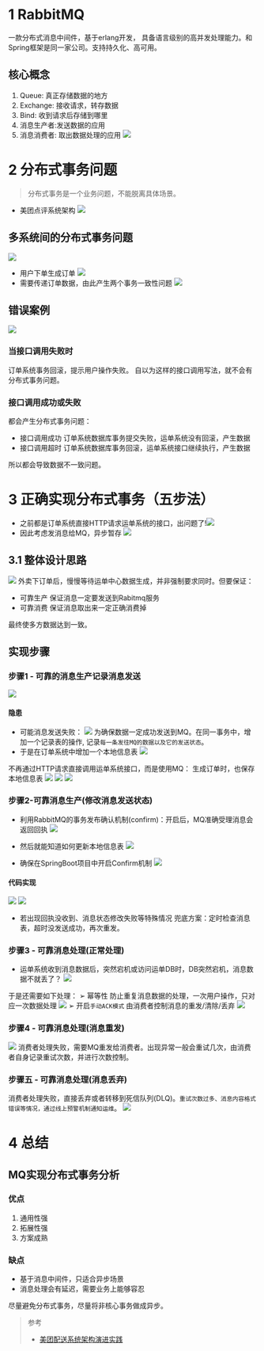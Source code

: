 # 1 RabbitMQ
一款分布式消息中间件，基于erlang开发， 具备语言级别的高并发处理能力。和Spring框架是同一家公司。支持持久化、高可用。
## 核心概念
1. Queue: 真正存储数据的地方
2. Exchange: 接收请求，转存数据
3. Bind: 收到请求后存储到哪里
4. 消息生产者:发送数据的应用
5. 消息消费者: 取出数据处理的应用
![](https://img-blog.csdnimg.cn/2019110903371374.png?x-oss-process=image/watermark,type_ZmFuZ3poZW5naGVpdGk,shadow_10,text_SmF2YUVkZ2U=,size_16,color_FFFFFF,t_70)
# 2 分布式事务问题
> 分布式事务是一个业务问题，不能脱离具体场景。

- 美团点评系统架构
![](https://img-blog.csdnimg.cn/20191109111135363.png?x-oss-process=image/watermark,type_ZmFuZ3poZW5naGVpdGk,shadow_10,text_SmF2YUVkZ2U=,size_16,color_FFFFFF,t_70)

## 多系统间的分布式事务问题
![](https://img-blog.csdnimg.cn/20191109111326448.png?x-oss-process=image/watermark,type_ZmFuZ3poZW5naGVpdGk,shadow_10,text_SmF2YUVkZ2U=,size_16,color_FFFFFF,t_70)

- 用户下单生成订单
![](https://img-blog.csdnimg.cn/20191109111524174.png?x-oss-process=image/watermark,type_ZmFuZ3poZW5naGVpdGk,shadow_10,text_SmF2YUVkZ2U=,size_16,color_FFFFFF,t_70)
- 需要传递订单数据，由此产生两个事务一致性问题
![](https://img-blog.csdnimg.cn/20191109111712542.png?x-oss-process=image/watermark,type_ZmFuZ3poZW5naGVpdGk,shadow_10,text_SmF2YUVkZ2U=,size_16,color_FFFFFF,t_70)

## 错误案例
![](https://img-blog.csdnimg.cn/20191109112532574.png?x-oss-process=image/watermark,type_ZmFuZ3poZW5naGVpdGk,shadow_10,text_SmF2YUVkZ2U=,size_16,color_FFFFFF,t_70)

### 当接口调用失败时
订单系统事务回滚，提示用户操作失败。
自以为这样的接口调用写法，就不会有分布式事务问题。

### 接口调用成功或失败
都会产生分布式事务问题：
- 接口调用成功
订单系统数据库事务提交失败，运单系统没有回滚，产生数据
- 接口调用超时
订单系统数据库事务回滚，运单系统接口继续执行，产生数据

所以都会导致数据不一致问题。
# 3 正确实现分布式事务（五步法）
- 之前都是订单系统直接HTTP请求运单系统的接口，出问题了!![](https://img-blog.csdnimg.cn/2019110911365199.png?x-oss-process=image/watermark,type_ZmFuZ3poZW5naGVpdGk,shadow_10,text_SmF2YUVkZ2U=,size_16,color_FFFFFF,t_70)
- 因此考虑发消息给MQ，异步暂存
![](https://img-blog.csdnimg.cn/20191109113742318.png?x-oss-process=image/watermark,type_ZmFuZ3poZW5naGVpdGk,shadow_10,text_SmF2YUVkZ2U=,size_16,color_FFFFFF,t_70)

## 3.1 整体设计思路
![](https://img-blog.csdnimg.cn/2019110911390025.png?x-oss-process=image/watermark,type_ZmFuZ3poZW5naGVpdGk,shadow_10,text_SmF2YUVkZ2U=,size_16,color_FFFFFF,t_70)
外卖下订单后，慢慢等待运单中心数据生成，并非强制要求同时。但要保证：
- 可靠生产
保证消息一定要发送到Rabitmq服务
- 可靠消费
保证消息取出来一定正确消费掉

最终使多方数据达到一致。
## 实现步骤
### 步骤1 - 可靠的消息生产记录消息发送
![](https://img-blog.csdnimg.cn/20191110002502550.png?x-oss-process=image/watermark,type_ZmFuZ3poZW5naGVpdGk,shadow_10,text_SmF2YUVkZ2U=,size_16,color_FFFFFF,t_70)
#### 隐患
- 可能消息发送失败：
![](https://img-blog.csdnimg.cn/20191110002547799.png?x-oss-process=image/watermark,type_ZmFuZ3poZW5naGVpdGk,shadow_10,text_SmF2YUVkZ2U=,size_16,color_FFFFFF,t_70)
为确保数据一定成功发送到MQ。在同一事务中，增加一个记录表的操作, 记录`每一条发往MQ的数据以及它的发送状态`。
- 于是在订单系统中增加一个本地信息表
![](https://img-blog.csdnimg.cn/20191110002746532.png?x-oss-process=image/watermark,type_ZmFuZ3poZW5naGVpdGk,shadow_10,text_SmF2YUVkZ2U=,size_16,color_FFFFFF,t_70)

不再通过HTTP请求直接调用运单系统接口，而是使用MQ：
生成订单时，也保存本地信息表
![](https://img-blog.csdnimg.cn/20191110003415706.png?x-oss-process=image/watermark,type_ZmFuZ3poZW5naGVpdGk,shadow_10,text_SmF2YUVkZ2U=,size_16,color_FFFFFF,t_70)
![](https://img-blog.csdnimg.cn/20191110003248457.png?x-oss-process=image/watermark,type_ZmFuZ3poZW5naGVpdGk,shadow_10,text_SmF2YUVkZ2U=,size_16,color_FFFFFF,t_70)
![](https://img-blog.csdnimg.cn/20191110004913354.png?x-oss-process=image/watermark,type_ZmFuZ3poZW5naGVpdGk,shadow_10,text_SmF2YUVkZ2U=,size_16,color_FFFFFF,t_70)
### 步骤2-可靠消息生产(修改消息发送状态)
- 利用RabbitMQ的事务发布确认机制(confirm)：开启后，MQ准确受理消息会返回回执
![](https://img-blog.csdnimg.cn/20191110003908628.png?x-oss-process=image/watermark,type_ZmFuZ3poZW5naGVpdGk,shadow_10,text_SmF2YUVkZ2U=,size_16,color_FFFFFF,t_70)
- 然后就能知道如何更新本地信息表
![](https://img-blog.csdnimg.cn/2019111000394665.png)

- 确保在SpringBoot项目中开启Confirm机制
![](https://img-blog.csdnimg.cn/20191110004341395.png?x-oss-process=image/watermark,type_ZmFuZ3poZW5naGVpdGk,shadow_10,text_SmF2YUVkZ2U=,size_16,color_FFFFFF,t_70)
#### 代码实现
![](https://img-blog.csdnimg.cn/201911100049513.png?x-oss-process=image/watermark,type_ZmFuZ3poZW5naGVpdGk,shadow_10,text_SmF2YUVkZ2U=,size_16,color_FFFFFF,t_70)
![](https://img-blog.csdnimg.cn/20191110005151992.png?x-oss-process=image/watermark,type_ZmFuZ3poZW5naGVpdGk,shadow_10,text_SmF2YUVkZ2U=,size_16,color_FFFFFF,t_70)

- 若出现回执没收到、消息状态修改失败等特殊情况
兜底方案：定时检查消息表，超时没发送成功，再次重发。

### 步骤3 - 可靠消息处理(正常处理)
- 运单系统收到消息数据后，突然宕机或访问运单DB时，DB突然宕机，消息数据不就丢了？
![](https://img-blog.csdnimg.cn/20191110010205178.png?x-oss-process=image/watermark,type_ZmFuZ3poZW5naGVpdGk,shadow_10,text_SmF2YUVkZ2U=,size_16,color_FFFFFF,t_70)

于是还需要如下处理：
➢  幂等性
防止重复消息数据的处理，一次用户操作，只对应一次数据处理
![](https://img-blog.csdnimg.cn/20191110010346674.png?x-oss-process=image/watermark,type_ZmFuZ3poZW5naGVpdGk,shadow_10,text_SmF2YUVkZ2U=,size_16,color_FFFFFF,t_70)
➢  开启`手动ACK模式`
由消费者控制消息的重发/清除/丢弃
![](https://img-blog.csdnimg.cn/20191110010518296.png?x-oss-process=image/watermark,type_ZmFuZ3poZW5naGVpdGk,shadow_10,text_SmF2YUVkZ2U=,size_16,color_FFFFFF,t_70)
### 步骤4 - 可靠消息处理(消息重发)
![](https://img-blog.csdnimg.cn/2019111001144842.png?x-oss-process=image/watermark,type_ZmFuZ3poZW5naGVpdGk,shadow_10,text_SmF2YUVkZ2U=,size_16,color_FFFFFF,t_70)
消费者处理失败，需要MQ重发给消费者。出现异常一般会重试几次，由消费者自身记录重试次数，并进行次数控制。

### 步骤五 - 可靠消息处理(消息丢弃)
消费者处理失败，直接丢弃或者转移到死信队列(DLQ)。`重试次数过多、消息内容格式错误等情况，通过线上预警机制通知运维`。
![](https://img-blog.csdnimg.cn/20191110012037386.png?x-oss-process=image/watermark,type_ZmFuZ3poZW5naGVpdGk,shadow_10,text_SmF2YUVkZ2U=,size_16,color_FFFFFF,t_70)
# 4 总结
## MQ实现分布式事务分析
### 优点
1. 通用性强
2. 拓展性强
3. 方案成熟

### 缺点
- 基于消息中间件，只适合异步场景
- 消息处理会有延迟，需要业务上能够容忍

尽量避免分布式事务，尽量将非核心事务做成异步。

> 参考
> - [美团配送系统架构演进实践](https://tech.meituan.com/2018/07/26/peisong-sys-arch-evolution.html)